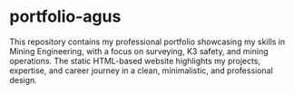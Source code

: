 # portfolio-agus
This repository contains my professional portfolio showcasing my skills in Mining Engineering, with a focus on surveying, K3 safety, and mining operations. The static HTML-based website highlights my projects, expertise, and career journey in a clean, minimalistic, and professional design.
